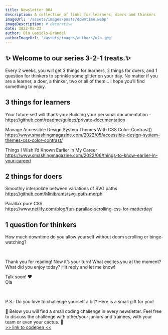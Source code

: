 ```yaml
---
title: Newsletter 004
description: A collection of links for learners, doers and thinkers
imageUrl: '/assets/images/posts/downtime.webp'
imageDescription: # decorative
date: 2022-08-23
author: Ola Gasidlo-Brändel
authorImageUrl: '/assets/images/authors/ola.jpg'
---
```

## ✨ Welcome to our series 3-2-1 treats.✨

Every 2 weeks, you will get 3 things for learners, 2 things for doers, and 1 question for thinkers to sprinkle some glitter on your day. No matter if you are a learner, a doer, a thinker, two or all of them… I hope you’ll find something to enjoy.


## 3 things for learners
Your future self will thank you: Building your personal documentation - <br />
https://github.com/readme/guides/private-documentation 

Manage Accessible Design System Themes With CSS Color-Contrast()<br />
https://www.smashingmagazine.com/2022/05/accessible-design-system-themes-css-color-contrast/ 


Things I Wish I’d Known Earlier In My Career<br />
https://www.smashingmagazine.com/2022/06/things-to-know-earlier-in-your-career/


## 2 things for doers
Smoothly interpolate between variations of SVG paths<br />
https://github.com/Minibrams/svg-path-morph


Parallax pure CSS<br />
https://www.netlify.com/blog/fun-parallax-scrolling-css-for-matterday/


## 1 question for thinkers
How much downtime do you allow yourself without doom scrolling or binge-watching?

<br /> 

Thank you for reading! Now it’s your turn! What excites you at the moment? What did you enjoy today? 
Hit reply and let me know!

Talk soon! ♥️ <br />
Ola

<br />

P.S.: Do you love to challenge yourself a bit? Here is a small gift for you!

🎁 Below you will find a small coding challenge in every newsletter. Feel free to discuss the challenge with other/your juniors and trainees, with your team or even your cactus. 🌵<br />
[>> link to codepen <<](https://codepen.io/misprintedtype-the-weird/pen/MWVQdQp)
